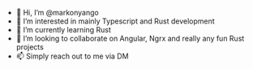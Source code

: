 - 👋 Hi, I’m @markonyango
- 👀 I’m interested in mainly Typescript and Rust development
- 🌱 I’m currently learning Rust
- 💞️ I’m looking to collaborate on Angular, Ngrx and really any fun Rust projects
- 📫 Simply reach out to me via DM

<!---
markonyango/markonyango is a ✨ special ✨ repository because its `README.md` (this file) appears on your GitHub profile.
You can click the Preview link to take a look at your changes.
--->
